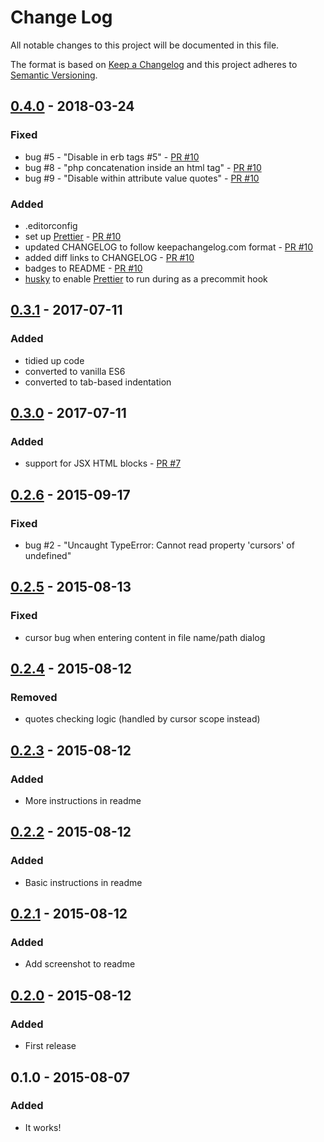 # Change Log

All notable changes to this project will be documented in this file.

The format is based on [Keep a Changelog](http://keepachangelog.com/)
and this project adheres to [Semantic Versioning](http://semver.org/).

## [0.4.0] - 2018-03-24

### Fixed

* bug #5 - "Disable in erb tags #5" - [PR #10](https://github.com/bradleyflood/auto-id-class/pull/10)
* bug #8 - "php concatenation inside an html tag" - [PR #10](https://github.com/bradleyflood/auto-id-class/pull/10)
* bug #9 - "Disable within attribute value quotes" - [PR #10](https://github.com/bradleyflood/auto-id-class/pull/10)

### Added

* .editorconfig
* set up [Prettier](https://prettier.io/) - [PR #10](https://github.com/bradleyflood/auto-id-class/pull/10)
* updated CHANGELOG to follow keepachangelog.com format - [PR #10](https://github.com/bradleyflood/auto-id-class/pull/10)
* added diff links to CHANGELOG - [PR #10](https://github.com/bradleyflood/auto-id-class/pull/10)
* badges to README - [PR #10](https://github.com/bradleyflood/auto-id-class/pull/10)
* [husky](https://www.npmjs.com/package/husky) to enable [Prettier](https://prettier.io/) to run during as a precommit hook

## [0.3.1] - 2017-07-11

### Added

* tidied up code
* converted to vanilla ES6
* converted to tab-based indentation

## [0.3.0] - 2017-07-11

### Added

* support for JSX HTML blocks - [PR #7](https://github.com/bradleyflood/auto-id-class/pull/7)

## [0.2.6] - 2015-09-17

### Fixed

* bug #2 - "Uncaught TypeError: Cannot read property 'cursors' of undefined"

## [0.2.5] - 2015-08-13

### Fixed

* cursor bug when entering content in file name/path dialog

## [0.2.4] - 2015-08-12

### Removed

* quotes checking logic (handled by cursor scope instead)

## [0.2.3] - 2015-08-12

### Added

* More instructions in readme

## [0.2.2] - 2015-08-12

### Added

* Basic instructions in readme

## [0.2.1] - 2015-08-12

### Added

* Add screenshot to readme

## [0.2.0] - 2015-08-12

### Added

* First release

## 0.1.0 - 2015-08-07

### Added

* It works!

[0.4.0]: https://github.com/bradleyflood/auto-id-class/compare/v0.3.1...v0.4.0
[0.3.1]: https://github.com/bradleyflood/auto-id-class/compare/v0.3.0...v0.3.1
[0.3.0]: https://github.com/bradleyflood/auto-id-class/compare/v0.2.6...v0.3.0
[0.2.6]: https://github.com/bradleyflood/auto-id-class/compare/v0.2.5...v0.2.6
[0.2.5]: https://github.com/bradleyflood/auto-id-class/compare/v0.2.4...v0.2.5
[0.2.4]: https://github.com/bradleyflood/auto-id-class/compare/v0.2.3...v0.2.4
[0.2.3]: https://github.com/bradleyflood/auto-id-class/compare/v0.2.2...v0.2.3
[0.2.2]: https://github.com/bradleyflood/auto-id-class/compare/v0.2.1...v0.2.2
[0.2.1]: https://github.com/bradleyflood/auto-id-class/compare/v0.2.0...v0.2.1
[0.2.0]: https://github.com/bradleyflood/auto-id-class/compare/v0.1.0...v0.2.0
